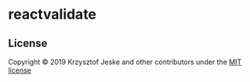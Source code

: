 # reactvalidate


## License

Copyright © 2019 Krzysztof Jeske and other contributors under the [MIT license](https://raw.githubusercontent.com/kjeske/reactvalidate/master/LICENSE.txt)